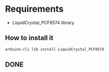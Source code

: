 # Requirements
* LiquidCrystal_PCF8574 library.
## How to install it
```bash
arduino-cli lib install LiquidCrystal_PCF8574
```
## DONE
